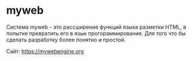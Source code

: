 # myweb
Система myweb - это рассширение функций языка разметки HTML, в попытке превратить его в язык прогораммирования. Для того что бы сделать разработку более понятно и простой.

Сайт:
https://mywebengine.org
